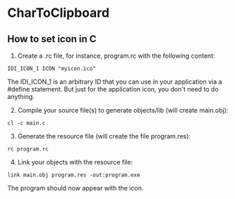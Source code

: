 # CharToClipboard

## How to set icon in C

1. Create a .rc file, for instance, program.rc with the following content:

`IDI_ICON_1 ICON "myicon.ico"`

The IDI_ICON_1 is an arbitrary ID that you can use in your application via a #define statement. But just for the application icon, you don't need to do anything.

2. Compile your source file(s) to generate objects/lib (will create main.obj):

`cl -c main.c`

3. Generate the resource file (will create the file program.res):

`rc program.rc`

4. Link your objects with the resource file:

`link main.obj program.res -out:program.exe`

The program should now appear with the icon.
